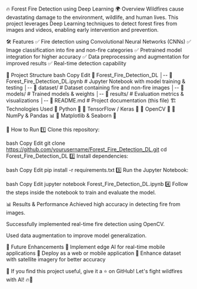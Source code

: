 🔥 Forest Fire Detection using Deep Learning
🌍 Overview
Wildfires cause devastating damage to the environment, wildlife, and human lives. This project leverages Deep Learning techniques to detect forest fires from images and videos, enabling early intervention and prevention.

🛠️ Features
✅ Fire detection using Convolutional Neural Networks (CNNs)
✅ Image classification into fire and non-fire categories
✅ Pretrained model integration for higher accuracy
✅ Data preprocessing and augmentation for improved results
✅ Real-time detection capability

📂 Project Structure
bash
Copy
Edit
📁 Forest_Fire_Detection_DL
│-- 📜 Forest_Fire_Detection_DL.ipynb  # Jupyter Notebook with model training & testing
│-- 📂 dataset/                        # Dataset containing fire and non-fire images
│-- 📂 models/                         # Trained models & weights
│-- 📂 results/                        # Evaluation metrics & visualizations
│-- 📜 README.md                        # Project documentation (this file)
🏗️ Technologies Used
🔹 Python 🐍
🔹 TensorFlow / Keras 🧠
🔹 OpenCV 👀
🔹 NumPy & Pandas 📊
🔹 Matplotlib & Seaborn 🎨

🚀 How to Run
1️⃣ Clone this repository:

bash
Copy
Edit
git clone https://github.com/yourusername/Forest_Fire_Detection_DL.git
cd Forest_Fire_Detection_DL
2️⃣ Install dependencies:

bash
Copy
Edit
pip install -r requirements.txt
3️⃣ Run the Jupyter Notebook:

bash
Copy
Edit
jupyter notebook Forest_Fire_Detection_DL.ipynb
4️⃣ Follow the steps inside the notebook to train and evaluate the model.

📊 Results & Performance
Achieved high accuracy in detecting fire from images.

Successfully implemented real-time fire detection using OpenCV.

Used data augmentation to improve model generalization.

📌 Future Enhancements
🚀 Implement edge AI for real-time mobile applications
🚀 Deploy as a web or mobile application
🚀 Enhance dataset with satellite imagery for better accuracy

🌟 If you find this project useful, give it a ⭐ on GitHub!
Let's fight wildfires with AI! 🔥🌿
